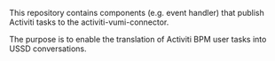 This repository contains components (e.g. event handler) that publish Activiti tasks to the activiti-vumi-connector.

The purpose is to enable the translation of Activiti BPM user tasks into USSD conversations.